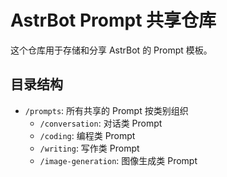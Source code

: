 # AstrBot Prompt 共享仓库

这个仓库用于存储和分享 AstrBot 的 Prompt 模板。

## 目录结构

- `/prompts`: 所有共享的 Prompt 按类别组织
  - `/conversation`: 对话类 Prompt
  - `/coding`: 编程类 Prompt
  - `/writing`: 写作类 Prompt
  - `/image-generation`: 图像生成类 Prompt
